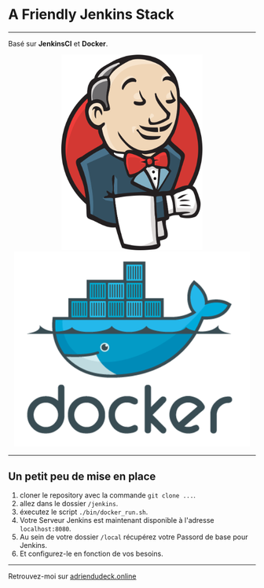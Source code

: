 # A Friendly Jenkins Stack

***

Basé sur **JenkinsCI** et **Docker**.
<div style="text-align:center">
    <img src="./assets/images/jenkins_logo.png" alt="Jenkins" style="width:30vw">
    <img src="./assets/images/docker-logo.png" alt="Docker" style="width:50vw">
</div>

***

## Un petit peu de mise en place

1. cloner le repository avec la commande `git clone ...`.
2. allez dans le dossier `/jenkins`.
3. éxecutez le script `./bin/docker_run.sh`.
4. Votre Serveur Jenkins est maintenant disponible à l'adresse `localhost:8080`.
5. Au sein de votre dossier `/local` récupérez votre Passord de base pour Jenkins.
6. Et configurez-le en fonction de vos besoins.

***

Retrouvez-moi sur [adriendudeck.online](https://adriendudeck.online)
